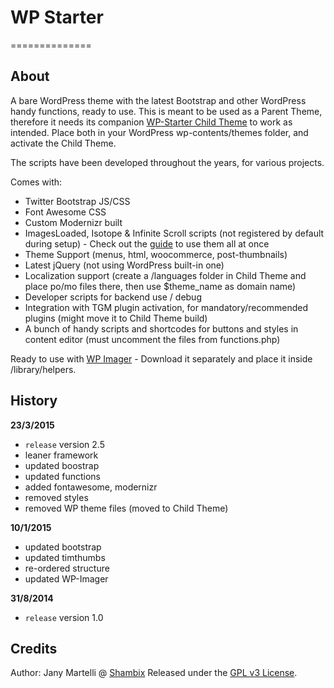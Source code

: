 # WP Starter
==============

## About

A bare WordPress theme with the latest Bootstrap and other WordPress handy functions, ready to use.
This is meant to be used as a Parent Theme, therefore it needs its companion [WP-Starter Child Theme](#) to work as intended.
Place both in your WordPress wp-contents/themes folder, and activate the Child Theme.

The scripts have been developed throughout the years, for various projects.

Comes with:

- Twitter Bootstrap JS/CSS
- Font Awesome CSS
- Custom Modernizr built
- ImagesLoaded, Isotope & Infinite Scroll scripts (not registered by default during setup) - Check out the [guide](http://www.shambix.com/en/isotope-twitter-bootstrap-infinite-scroll-fluid-responsive-layout/) to use them all at once
- Theme Support (menus, html, woocommerce, post-thumbnails)
- Latest jQuery (not using WordPress built-in one)
- Localization support (create a /languages folder in Child Theme and place po/mo files there, then use $theme_name as domain name)
- Developer scripts for backend use / debug
- Integration with TGM plugin activation, for mandatory/recommended plugins (might move it to Child Theme build)
- A bunch of handy scripts and shortcodes for buttons and styles in content editor (must uncomment the files from functions.php)

Ready to use with [WP Imager](https://github.com/Jany-M/WP-Imager) - Download it separately and place it inside /library/helpers.


## History

**23/3/2015**
- `release` version 2.5
- leaner framework
- updated boostrap
- updated functions
- added fontawesome, modernizr
- removed styles
- removed WP theme files (moved to Child Theme)

**10/1/2015**
- updated bootstrap
- updated timthumbs
- re-ordered structure
- updated WP-Imager

**31/8/2014**
- `release` version 1.0

## Credits

Author: Jany Martelli @ [Shambix](http://www.shambix.com)
Released under the [GPL v3 License](http://choosealicense.com/licenses/gpl-v3/).